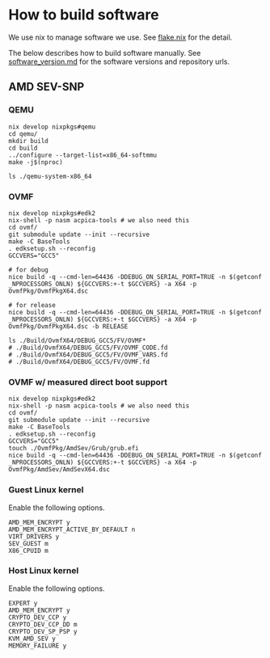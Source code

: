 # How to build software

We use nix to manage software we use. See [flake.nix](../flake.nix) for the detail.

The below describes how to build software manually.
See [software_version.md](./software_version.md) for the software versions and
repository urls.

## AMD SEV-SNP

### QEMU
```
nix develop nixpkgs#qemu
cd qemu/
mkdir build
cd build
../configure --target-list=x86_64-softmmu
make -j$(nproc)

ls ./qemu-system-x86_64
```

### OVMF
```
nix develop nixpkgs#edk2
nix-shell -p nasm acpica-tools # we also need this
cd ovmf/
git submodule update --init --recursive
make -C BaseTools
. edksetup.sh --reconfig
GCCVERS="GCC5"

# for debug
nice build -q --cmd-len=64436 -DDEBUG_ON_SERIAL_PORT=TRUE -n $(getconf _NPROCESSORS_ONLN) ${GCCVERS:+-t $GCCVERS} -a X64 -p OvmfPkg/OvmfPkgX64.dsc

# for release
nice build -q --cmd-len=64436 -DDEBUG_ON_SERIAL_PORT=TRUE -n $(getconf _NPROCESSORS_ONLN) ${GCCVERS:+-t $GCCVERS} -a X64 -p OvmfPkg/OvmfPkgX64.dsc -b RELEASE

ls ./Build/OvmfX64/DEBUG_GCC5/FV/OVMF*
# ./Build/OvmfX64/DEBUG_GCC5/FV/OVMF_CODE.fd
# ./Build/OvmfX64/DEBUG_GCC5/FV/OVMF_VARS.fd
# ./Build/OvmfX64/DEBUG_GCC5/FV/OVMF.fd
```

### OVMF w/ measured direct boot support
```
nix develop nixpkgs#edk2
nix-shell -p nasm acpica-tools # we also need this
cd ovmf/
git submodule update --init --recursive
make -C BaseTools
. edksetup.sh --reconfig
GCCVERS="GCC5"
touch ./OvmfPkg/AmdSev/Grub/grub.efi
nice build -q --cmd-len=64436 -DDEBUG_ON_SERIAL_PORT=TRUE -n $(getconf _NPROCESSORS_ONLN) ${GCCVERS:+-t $GCCVERS} -a X64 -p OvmfPkg/AmdSev/AmdSevX64.dsc
```

### Guest Linux kernel
Enable the following options.
```
AMD_MEM_ENCRYPT y
AMD_MEM_ENCRYPT_ACTIVE_BY_DEFAULT n
VIRT_DRIVERS y
SEV_GUEST m
X86_CPUID m
```

### Host Linux kernel
Enable the following options.
```
EXPERT y
AMD_MEM_ENCRYPT y
CRYPTO_DEV_CCP y
CRYPTO_DEV_CCP_DD m
CRYPTO_DEV_SP_PSP y
KVM_AMD_SEV y
MEMORY_FAILURE y
```
